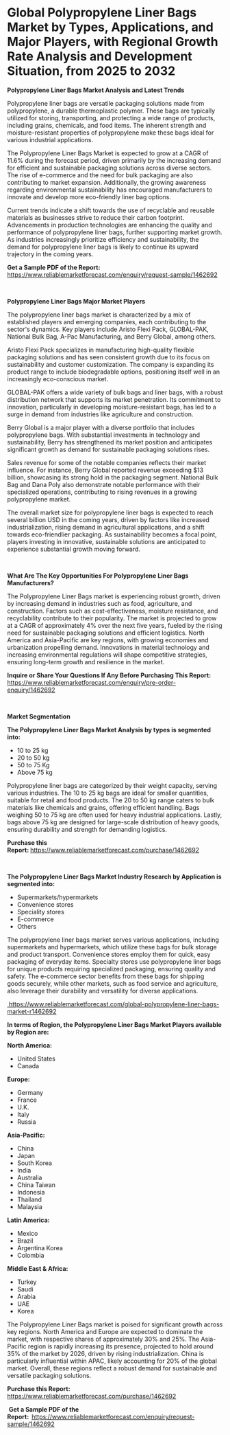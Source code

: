 <p><h1>Global Polypropylene Liner Bags Market by Types, Applications, and Major Players, with Regional Growth Rate Analysis and Development Situation, from 2025 to 2032</h1></p><p><strong>Polypropylene Liner Bags Market Analysis and Latest Trends</strong></p>
<p><p>Polypropylene liner bags are versatile packaging solutions made from polypropylene, a durable thermoplastic polymer. These bags are typically utilized for storing, transporting, and protecting a wide range of products, including grains, chemicals, and food items. The inherent strength and moisture-resistant properties of polypropylene make these bags ideal for various industrial applications.</p><p>The Polypropylene Liner Bags Market is expected to grow at a CAGR of 11.6% during the forecast period, driven primarily by the increasing demand for efficient and sustainable packaging solutions across diverse sectors. The rise of e-commerce and the need for bulk packaging are also contributing to market expansion. Additionally, the growing awareness regarding environmental sustainability has encouraged manufacturers to innovate and develop more eco-friendly liner bag options.</p><p>Current trends indicate a shift towards the use of recyclable and reusable materials as businesses strive to reduce their carbon footprint. Advancements in production technologies are enhancing the quality and performance of polypropylene liner bags, further supporting market growth. As industries increasingly prioritize efficiency and sustainability, the demand for polypropylene liner bags is likely to continue its upward trajectory in the coming years.</p></p>
<p><strong>Get a Sample PDF of the Report:&nbsp;</strong> <a href="https://www.reliablemarketforecast.com/enquiry/request-sample/1462692?utm_campaign=3224&utm_medium=2&utm_source=Github&utm_content=ia&utm_term=19042025&utm_id=polypropylene-liner-bags">https://www.reliablemarketforecast.com/enquiry/request-sample/1462692</a></p>
<p>&nbsp;</p>
<p><strong>Polypropylene Liner Bags Major Market Players</strong></p>
<p><p>The polypropylene liner bags market is characterized by a mix of established players and emerging companies, each contributing to the sector's dynamics. Key players include Aristo Flexi Pack, GLOBAL-PAK, National Bulk Bag, A-Pac Manufacturing, and Berry Global, among others. </p><p>Aristo Flexi Pack specializes in manufacturing high-quality flexible packaging solutions and has seen consistent growth due to its focus on sustainability and customer customization. The company is expanding its product range to include biodegradable options, positioning itself well in an increasingly eco-conscious market.</p><p>GLOBAL-PAK offers a wide variety of bulk bags and liner bags, with a robust distribution network that supports its market penetration. Its commitment to innovation, particularly in developing moisture-resistant bags, has led to a surge in demand from industries like agriculture and construction.</p><p>Berry Global is a major player with a diverse portfolio that includes polypropylene bags. With substantial investments in technology and sustainability, Berry has strengthened its market position and anticipates significant growth as demand for sustainable packaging solutions rises.</p><p>Sales revenue for some of the notable companies reflects their market influence. For instance, Berry Global reported revenue exceeding $13 billion, showcasing its strong hold in the packaging segment. National Bulk Bag and Dana Poly also demonstrate notable performance with their specialized operations, contributing to rising revenues in a growing polypropylene market.</p><p>The overall market size for polypropylene liner bags is expected to reach several billion USD in the coming years, driven by factors like increased industrialization, rising demand in agricultural applications, and a shift towards eco-friendlier packaging. As sustainability becomes a focal point, players investing in innovative, sustainable solutions are anticipated to experience substantial growth moving forward.</p></p>
<p>&nbsp;</p>
<p><strong>What Are The Key Opportunities For Polypropylene Liner Bags Manufacturers?</strong></p>
<p><p>The Polypropylene Liner Bags market is experiencing robust growth, driven by increasing demand in industries such as food, agriculture, and construction. Factors such as cost-effectiveness, moisture resistance, and recyclability contribute to their popularity. The market is projected to grow at a CAGR of approximately 4% over the next five years, fueled by the rising need for sustainable packaging solutions and efficient logistics. North America and Asia-Pacific are key regions, with growing economies and urbanization propelling demand. Innovations in material technology and increasing environmental regulations will shape competitive strategies, ensuring long-term growth and resilience in the market.</p></p>
<p><strong>Inquire or Share Your Questions If Any Before Purchasing This Report:</strong> <a href="https://www.reliablemarketforecast.com/enquiry/pre-order-enquiry/1462692?utm_campaign=3224&utm_medium=2&utm_source=Github&utm_content=ia&utm_term=19042025&utm_id=polypropylene-liner-bags">https://www.reliablemarketforecast.com/enquiry/pre-order-enquiry/1462692</a></p>
<p>&nbsp;</p>
<p><strong>Market Segmentation</strong></p>
<p><strong>The Polypropylene Liner Bags Market Analysis by types is segmented into:</strong></p>
<p><ul><li>10 to 25 kg</li><li>20 to 50 kg</li><li>50 to 75 Kg</li><li>Above 75 kg</li></ul></p>
<p><p>Polypropylene liner bags are categorized by their weight capacity, serving various industries. The 10 to 25 kg bags are ideal for smaller quantities, suitable for retail and food products. The 20 to 50 kg range caters to bulk materials like chemicals and grains, offering efficient handling. Bags weighing 50 to 75 kg are often used for heavy industrial applications. Lastly, bags above 75 kg are designed for large-scale distribution of heavy goods, ensuring durability and strength for demanding logistics.</p></p>
<p><strong>Purchase this Report:&nbsp;</strong><a href="https://www.reliablemarketforecast.com/purchase/1462692?utm_campaign=3224&utm_medium=2&utm_source=Github&utm_content=ia&utm_term=19042025&utm_id=polypropylene-liner-bags">https://www.reliablemarketforecast.com/purchase/1462692</a></p>
<p>&nbsp;</p>
<p><strong>The Polypropylene Liner Bags Market Industry Research by Application is segmented into:</strong></p>
<p><ul><li>Supermarkets/hypermarkets</li><li>Convenience stores</li><li>Speciality stores</li><li>E-commerce</li><li>Others</li></ul></p>
<p><p>The polypropylene liner bags market serves various applications, including supermarkets and hypermarkets, which utilize these bags for bulk storage and product transport. Convenience stores employ them for quick, easy packaging of everyday items. Specialty stores use polypropylene liner bags for unique products requiring specialized packaging, ensuring quality and safety. The e-commerce sector benefits from these bags for shipping goods securely, while other markets, such as food service and agriculture, also leverage their durability and versatility for diverse applications.</p></p>
<p><a href="https://www.reliablemarketforecast.com/global-polypropylene-liner-bags-market-r1462692?utm_campaign=3224&utm_medium=2&utm_source=Github&utm_content=ia&utm_term=19042025&utm_id=polypropylene-liner-bags">&nbsp;https://www.reliablemarketforecast.com/global-polypropylene-liner-bags-market-r1462692</a></p>
<p><strong>In terms of Region, the Polypropylene Liner Bags Market Players available by Region are:</strong></p>
<p>
    <p> <strong> North America: </strong>
        <ul>
            <li>United States</li>
            <li>Canada</li>
        </ul>
        </p> 
    <p> <strong> Europe: </strong>
        <ul>
            <li>Germany</li>
            <li>France</li>
            <li>U.K.</li>
            <li>Italy</li>
            <li>Russia</li>
        </ul>
        </p> 
    <p> <strong> Asia-Pacific: </strong>
        <ul>
            <li>China</li>
            <li>Japan</li>
            <li>South Korea</li>
            <li>India</li>
            <li>Australia</li>
            <li>China Taiwan</li>
            <li>Indonesia</li>
            <li>Thailand</li>
            <li>Malaysia</li>
        </ul>
        </p> 
    <p> <strong> Latin America: </strong>
        <ul>
            <li>Mexico</li>
            <li>Brazil</li>
            <li>Argentina Korea</li>
            <li>Colombia</li>
        </ul>
        </p> 
    <p> <strong> Middle East & Africa: </strong>
        <ul>
            <li>Turkey</li>
            <li>Saudi</li>
            <li>Arabia</li>
            <li>UAE</li>
            <li>Korea</li>
        </ul>
    </p>
    </p>
<p><p>The Polypropylene Liner Bags market is poised for significant growth across key regions. North America and Europe are expected to dominate the market, with respective shares of approximately 30% and 25%. The Asia-Pacific region is rapidly increasing its presence, projected to hold around 35% of the market by 2026, driven by rising industrialization. China is particularly influential within APAC, likely accounting for 20% of the global market. Overall, these regions reflect a robust demand for sustainable and versatile packaging solutions.</p></p>
<p><strong>Purchase this Report: </strong><a href="https://www.reliablemarketforecast.com/purchase/1462692?utm_campaign=3224&utm_medium=2&utm_source=Github&utm_content=ia&utm_term=19042025&utm_id=polypropylene-liner-bags">https://www.reliablemarketforecast.com/purchase/1462692</a></p>
<p>&nbsp;<strong>Get a Sample PDF of the Report:&nbsp;&nbsp;</strong><a href="https://www.reliablemarketforecast.com/enquiry/request-sample/1462692?utm_campaign=3224&utm_medium=2&utm_source=Github&utm_content=ia&utm_term=19042025&utm_id=polypropylene-liner-bags">https://www.reliablemarketforecast.com/enquiry/request-sample/1462692</a></p>
<p><strong></strong></p>
<p><p></p><p></p><p></p></p>